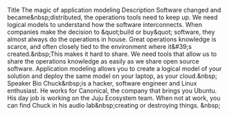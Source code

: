 * * T i t l e * * 
 
 T h e   m a g i c   o f   a p p l i c a t i o n   m o d e l i n g 
 
 * * D e s c r i p t i o n * * 
 
 S o f t w a r e   c h a n g e d   a n d   b e c a m e & n b s p ; d i s t r i b u t e d ,   t h e   o p e r a t i o n s   t o o l s   n e e d   t o   k e e p   u p .   W e   n e e d   l o g i c a l   m o d e l s   t o   u n d e r s t a n d   h o w   t h e   s o f t w a r e   i n t e r c o n n e c t s .   W h e n   c o m p a n i e s   m a k e   t h e   d e c i s i o n   t o   & q u o t ; b u i l d   o r   b u y & q u o t ;   s o f t w a r e ,   t h e y   a l m o s t   a l w a y s   d o   t h e   o p e r a t i o n s   i n   h o u s e .   G r e a t   o p e r a t i o n s   k n o w l e d g e   i s   s c a r c e ,   a n d   o f t e n   c l o s e l y   t i e d   t o   t h e   e n v i r o n m e n t   w h e r e   i t & # 3 9 ; s   c r e a t e d . & n b s p ; T h i s   m a k e s   i t   h a r d   t o   s h a r e .   W e   n e e d   t o o l s   t h a t   a l l o w   u s   t o   s h a r e   t h e   o p e r a t i o n s   k n o w l e d g e   a s   e a s i l y   a s   w e   s h a r e   o p e n   s o u r c e   s o f t w a r e .   A p p l i c a t i o n   m o d e l i n g   a l l o w s   y o u   t o   c r e a t e   a   l o g i c a l   m o d e l   o f   y o u r   s o l u t i o n   a n d   d e p l o y   t h e   s a m e   m o d e l   o n   y o u r   l a p t o p ,   a s   y o u r   c l o u d . & n b s p ; 
 
 * * S p e a k e r   B i o * * 
 
 C h u c k & n b s p ; i s   a   h a c k e r ,   s o f t w a r e   e n g i n e e r   a n d   L i n u x   e n t h u s i a s t .   H e   w o r k s   f o r   C a n o n i c a l ,   t h e   c o m p a n y   t h a t   b r i n g s   y o u   U b u n t u .   H i s   d a y   j o b   i s   w o r k i n g   o n   t h e   J u j u   E c o s y s t e m   t e a m .   W h e n   n o t   a t   w o r k ,   y o u   c a n   f i n d   C h u c k   i n   h i s   a u d i o   l a b & n b s p ; c r e a t i n g   o r   d e s t r o y i n g   t h i n g s . 
 
 & n b s p ; 
 
 